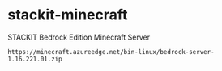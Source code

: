 # stackit-minecraft
STACKIT Bedrock Edition Minecraft Server


    https://minecraft.azureedge.net/bin-linux/bedrock-server-1.16.221.01.zip